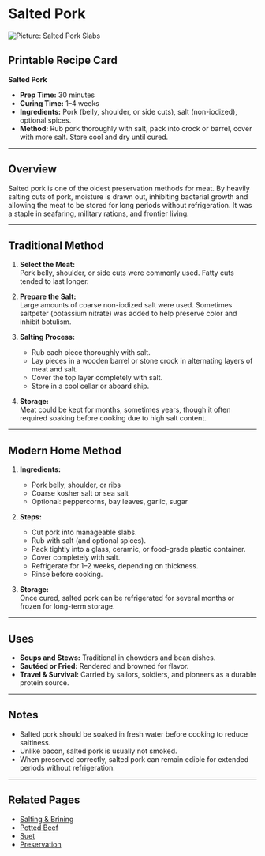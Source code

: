 # Salted Pork

![Picture: Salted Pork Slabs](images/placeholder-salted-pork.jpg)

## Printable Recipe Card
**Salted Pork**

- **Prep Time:** 30 minutes  
- **Curing Time:** 1–4 weeks  
- **Ingredients:** Pork (belly, shoulder, or side cuts), salt (non-iodized), optional spices.  
- **Method:** Rub pork thoroughly with salt, pack into crock or barrel, cover with more salt. Store cool and dry until cured.  

---

## Overview
Salted pork is one of the oldest preservation methods for meat. By heavily salting cuts of pork, moisture is drawn out, inhibiting bacterial growth and allowing the meat to be stored for long periods without refrigeration. It was a staple in seafaring, military rations, and frontier living.

---

## Traditional Method

1. **Select the Meat:**  
   Pork belly, shoulder, or side cuts were commonly used. Fatty cuts tended to last longer.

2. **Prepare the Salt:**  
   Large amounts of coarse non-iodized salt were used. Sometimes saltpeter (potassium nitrate) was added to help preserve color and inhibit botulism.

3. **Salting Process:**  
   - Rub each piece thoroughly with salt.  
   - Lay pieces in a wooden barrel or stone crock in alternating layers of meat and salt.  
   - Cover the top layer completely with salt.  
   - Store in a cool cellar or aboard ship.

4. **Storage:**  
   Meat could be kept for months, sometimes years, though it often required soaking before cooking due to high salt content.

---

## Modern Home Method

1. **Ingredients:**  
   - Pork belly, shoulder, or ribs  
   - Coarse kosher salt or sea salt  
   - Optional: peppercorns, bay leaves, garlic, sugar

2. **Steps:**  
   - Cut pork into manageable slabs.  
   - Rub with salt (and optional spices).  
   - Pack tightly into a glass, ceramic, or food-grade plastic container.  
   - Cover completely with salt.  
   - Refrigerate for 1–2 weeks, depending on thickness.  
   - Rinse before cooking.  

3. **Storage:**  
   Once cured, salted pork can be refrigerated for several months or frozen for long-term storage.

---

## Uses
- **Soups and Stews:** Traditional in chowders and bean dishes.  
- **Sautéed or Fried:** Rendered and browned for flavor.  
- **Travel & Survival:** Carried by sailors, soldiers, and pioneers as a durable protein source.  

---

## Notes
- Salted pork should be soaked in fresh water before cooking to reduce saltiness.  
- Unlike bacon, salted pork is usually not smoked.  
- When preserved correctly, salted pork can remain edible for extended periods without refrigeration.

---

## Related Pages
- [Salting & Brining](../techniques/salting-and-brining.md)  
- [Potted Beef](potted-beef.md)  
- [Suet](suet.md)  
- [Preservation](../preservation/index.md)
